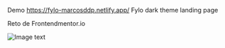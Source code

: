 Demo https://fylo-marcosddp.netlify.app/
Fylo dark theme landing page

Reto de Frontendmentor.io

![Image text](https://res.cloudinary.com/dz209s6jk/image/upload/q_auto:good,w_900/Challenges/dljq5wd6tj1r8hjulezy.jpg)
